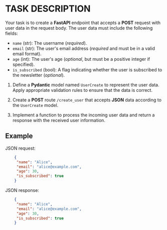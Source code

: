 # TASK DESCRIPTION

Your task is to create a **FastAPI** endpoint that accepts a **POST** request with user data in the request body. The user data must include the following fields:

- `name` (str): The username (*required*).
- `email` (str): The user's email address (*required* and must be in a valid email format).
- `age` (int): The user's age (*optional*, but must be a positive integer if specified).
- `is_subscribed` (bool): A flag indicating whether the user is subscribed to the newsletter (*optional*).

1. Define a **Pydantic** model named `UserCreate` to represent the user data. Apply appropriate validation rules to ensure that the data is correct.

2. Create a **POST** route `/create_user` that accepts **JSON** data according to the `UserCreate` model.

3. Implement a function to process the incoming user data and return a response with the received user information.

## Example

JSON request:

```json
    {
     "name": "Alice",
     "email": "alice@example.com",
     "age": 30,
     "is_subscribed": true
    }
```

JSON response:

```json
    {
     "name": "Alice",
     "email": "alice@example.com",
     "age": 30,
     "is_subscribed": true
    }
```
